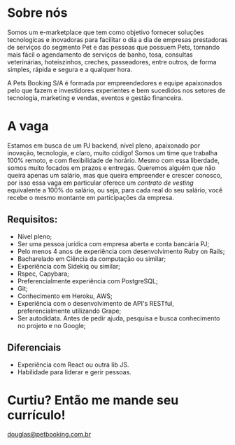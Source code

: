 # Sobre nós
Somos um e-marketplace que tem como objetivo fornecer soluções tecnologicas e inovadoras para facilitar o dia a dia de empresas prestadoras de serviços do segmento Pet e das pessoas que possuem Pets, tornando mais fácil o agendamento de serviços de banho, tosa, consultas veterinárias, hoteiszinhos, creches, passeadores, entre outros, de forma simples, rápida e segura e a qualquer hora. 

A Pets Booking S/A é formada por empreendedores e equipe apaixonados pelo que fazem e investidores experientes e bem sucedidos nos setores de tecnologia, marketing e vendas, eventos e gestão financeira.


# A vaga
Estamos em busca de um PJ backend, nível pleno, apaixonado por inovação, tecnologia, e claro, muito código!
Somos um time que trabalha 100% remoto, e com flexibilidade de horário. Mesmo com essa liberdade, somos muito focados em prazos e entregas. Queremos alguém que não queira apenas um salário, mas que queira empreender e crescer conosco, por isso essa vaga em particular oferece um *contrato de vesting* equivalente a 100% do salário, ou seja, para cada real do seu salário, você recebe o mesmo montante em participações da empresa.

## Requisitos:
* Nível pleno;
* Ser uma pessoa jurídica com empresa aberta e conta bancária PJ;
* Pelo menos 4 anos de experiência com desenvolvimento Ruby on Rails;
* Bacharelado em Ciência da computação ou similar;
* Experiência com Sidekiq ou similar;
* Rspec, Capybara;
* Preferencialmente experiência com PostgreSQL;
* Git;
* Conhecimento em Heroku, AWS;
* Experiência com o desenvolvimento de API's RESTful, preferencialmente utilizando Grape;
* Ser autodidata. Antes de pedir ajuda, pesquisa e busca conhecimento no projeto e no Google;

## Diferenciais
* Experiência com React ou outra lib JS.
* Habilidade para liderar e gerir pessoas.

# Curtiu? Então me mande seu currículo!
douglas@petbooking.com.br
